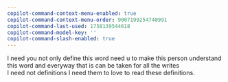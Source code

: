 ```yaml
---
copilot-command-context-menu-enabled: true
copilot-command-context-menu-order: 9007199254740991
copilot-command-last-used: 1758139544618
copilot-command-model-key: ''
copilot-command-slash-enabled: true
---
```

   
I need you not only define this word need u to make this person understand this word and everyway that is can be taken for all the writes    
I need not definitions I need them to love to read these definitions.